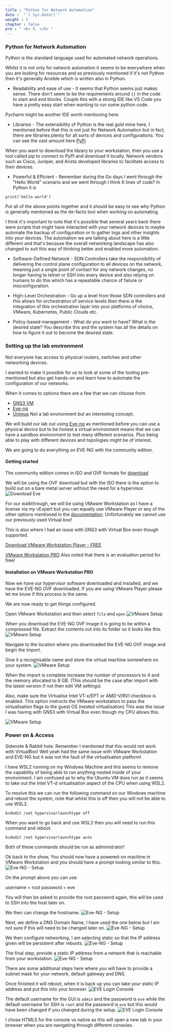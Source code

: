 ```yaml
---
title : "Python for Network Automation"
date :  "`r Sys.Date()`" 
weight : 5 
chapter : false
pre : " <b> 5. </b> "
---
```


### Python for Network Automation
Python is the standard language used for automated network operations.

Whilst it is not only for network automation it seems to be everywhere when you are looking for resources and as previously mentioned if it's not Python then it's generally Ansible which is written also in Python.

- Readability and ease of use - It seems that Python seems just makes sense. There don't seem to be the requirements around `{}` in the code to start and end blocks. Couple this with a strong IDE like VS Code you have a pretty easy start when wanting to run some python code.

Pycharm might be another IDE worth mentioning here.

- Libraries - The extensibility of Python is the real gold mine here, I mentioned before that this is not just for Network Automation but in fact, there are libraries plenty for all sorts of devices and configurations. You can see the vast amount here [PyPi](https://pypi.org/)

When you want to download the library to your workstation, then you use a tool called pip to connect to PyPI and download it locally. Network vendors such as Cisco, Juniper, and Arista developed libraries to facilitate access to their devices.

- Powerful & Efficient - Remember during the Go days I went through the "Hello World" scenario and we went through I think 6 lines of code? In Python it is
```plaintext
print('hello world')
```

Put all of the above points together and it should be easy to see why Python is generally mentioned as the de-facto tool when working on automating.

I think it's important to note that it's possible that several years back there were scripts that might have interacted with your network devices to maybe automate the backup of configuration or to gather logs and other insights into your devices. The automation we are talking about here is a little different and that's because the overall networking landscape has also changed to suit this way of thinking better and enabled more automation.

- Software-Defined Network - SDN Controllers take the responsibility of delivering the control plane configuration to all devices on the network, meaning just a single point of contact for any network changes, no longer having to telnet or SSH into every device and also relying on humans to do this which has a repeatable chance of failure or misconfiguration.

- High-Level Orchestration - Go up a level from those SDN controllers and this allows for orchestration of service levels then there is the integration of this orchestration layer into your platforms of choice, VMware, Kubernetes, Public Clouds etc.

- Policy-based management - What do you want to have? What is the desired state? You describe this and the system has all the details on how to figure it out to become the desired state.

### Setting up the lab environment
Not everyone has access to physical routers, switches and other networking devices.

I wanted to make it possible for us to look at some of the tooling pre-mentioned but also get hands-on and learn how to automate the configuration of our networks.

When it comes to options there are a few that we can choose from.

- [GNS3 VM](https://www.gns3.com/software/download-vm)
- [Eve-ng](https://www.eve-ng.net/)
- [Unimus](https://unimus.net/) Not a lab environment but an interesting concept.

We will build our lab out using [Eve-ng](https://www.eve-ng.net/) as mentioned before you can use a physical device but to be honest a virtual environment means that we can have a sandbox environment to test many different scenarios. Plus being able to play with different devices and topologies might be of interest.

We are going to do everything on EVE-NG with the community edition.

#### Getting started
The community edition comes in ISO and OVF formats for [download](https://www.eve-ng.net/index.php/download/)

We will be using the OVF download but with the ISO there is the option to build out on a bare metal server without the need for a hypervisor.
![Download Eve](/images/5.PythonForNetworkAutomation/001-downloadEve.png) 

For our walkthrough, we will be using VMware Workstation as I have a license via my vExpert but you can equally use VMware Player or any of the other options mentioned in the [documentation](https://www.eve-ng.net/index.php/documentation/installation/system-requirement/). Unfortunately we cannot use our previously used Virtual box!

This is also where I had an issue with GNS3 with Virtual Box even though supported.

[Download VMware Workstation Player - FREE](https://www.vmware.com/uk/products/workstation-player.html)

[VMware Workstation PRO](https://www.vmware.com/uk/products/workstation-pro.html) Also noted that there is an evaluation period for free!

#### Installation on VMware Workstation PRO
Now we have our hypervisor software downloaded and installed, and we have the EVE-NG OVF downloaded. If you are using VMware Player please let me know if this process is the same.

We are now ready to get things configured.

Open VMware Workstation and then select `file` and `open`
![VMware Setup](/images/5.PythonForNetworkAutomation/002-vMware.png) 

When you download the EVE-NG OVF Image it is going to be within a compressed file. Extract the contents out into its folder so it looks like this.
![VMware Setup](/images/5.PythonForNetworkAutomation/003-vMware.png) 

Navigate to the location where you downloaded the EVE-NG OVF image and begin the import.

Give it a recognisable name and store the virtual machine somewhere on your system.
![VMware Setup](/images/5.PythonForNetworkAutomation/004-vMware.png) 

When the import is complete increase the number of processors to 4 and the memory allocated to 8 GB. (This should be the case after import with the latest version if not then edit VM settings)

Also, make sure the Virtualise Intel VT-x/EPT or AMD-V/RVI checkbox is enabled. This option instructs the VMware workstation to pass the virtualisation flags to the guest OS (nested virtualisation) This was the issue I was having with GNS3 with Virtual Box even though my CPU allows this.

![VMware Setup](/images/5.PythonForNetworkAutomation/005-vMware.png) 

### Power on & Access
Sidenote & Rabbit hole: Remember I mentioned that this would not work with VirtualBox! Well yeah had the same issue with VMware Workstation and EVE-NG but it was not the fault of the virtualisation platform!

I have WSL2 running on my Windows Machine and this seems to remove the capability of being able to run anything nested inside of your environment. I am confused as to why the Ubuntu VM does run as it seems to take out the Intel VT-d virtualisation aspect of the CPU when using WSL2.

To resolve this we can run the following command on our Windows machine and reboot the system, note that whilst this is off then you will not be able to use WSL2.

`bcdedit /set hypervisorlaunchtype off`

When you want to go back and use WSL2 then you will need to run this command and reboot.

`bcdedit /set hypervisorlaunchtype auto`

Both of these commands should be run as administrator!

Ok back to the show, You should now have a powered-on machine in VMware Workstation and you should have a prompt looking similar to this.
![Eve-NG - Setup](/images/5.PythonForNetworkAutomation/006-eVE-ng.png) 

On the prompt above you can use:

username = root password = eve

You will then be asked to provide the root password again, this will be used to SSH into the host later on.

We then can change the hostname.
![Eve-NG - Setup](/images/5.PythonForNetworkAutomation/007-eVE-ng.png) 

Next, we define a DNS Domain Name, I have used the one below but I am not sure if this will need to be changed later on.
![Eve-NG - Setup](/images/5.PythonForNetworkAutomation/008-eVE-ng.png) 

We then configure networking, I am selecting static so that the IP address given will be persistent after reboots.
![Eve-NG - Setup](/images/5.PythonForNetworkAutomation/009-eVE-ng.png) 

The final step, provide a static IP address from a network that is reachable from your workstation.
![Eve-NG - Setup](/images/5.PythonForNetworkAutomation/010-eVE-ng.png) 

There are some additional steps here where you will have to provide a subnet mask for your network, default gateway and DNS.

Once finished it will reboot, when it is back up you can take your static IP address and put this into your browser.
![EVE Login Console](/images/5.PythonForNetworkAutomation/011-eVE-ng.png) 

The default username for the GUI is `admin` and the password is `eve` while the default username for SSH is `root` and the password is `eve` but this would have been changed if you changed during the setup.
![EVE Login Console](/images/5.PythonForNetworkAutomation/012-eVE-ng.png) 

I chose HTML5 for the console vs native as this will open a new tab in your browser when you are navigating through different consoles.